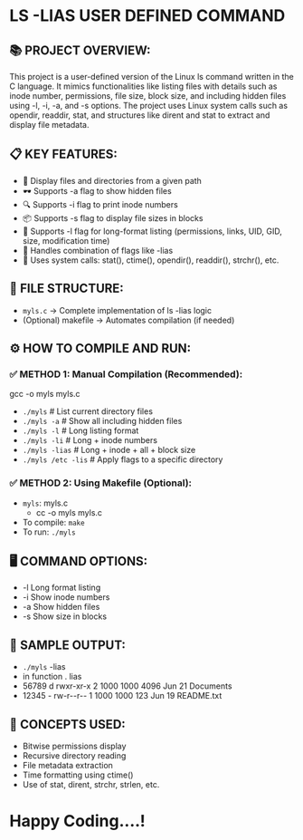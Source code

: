 # LS -LIAS USER DEFINED COMMAND

## 📚 PROJECT OVERVIEW:
This project is a user-defined version of the Linux ls command written in the C language. It mimics functionalities like listing files with details such as inode number, permissions, file size, block size, and including hidden files using -l, -i, -a, and -s options.
The project uses Linux system calls such as opendir, readdir, stat, and structures like dirent and stat to extract and display file metadata.

## 📋 KEY FEATURES:
- 📄 Display files and directories from a given path
- 🕶️ Supports -a flag to show hidden files
- 🔍 Supports -i flag to print inode numbers
- 📦 Supports -s flag to display file sizes in blocks
- 📝 Supports -l flag for long-format listing (permissions, links, UID, GID, size, modification time)
- 🧮 Handles combination of flags like -lias
- 📂 Uses system calls: stat(), ctime(), opendir(), readdir(), strchr(), etc.

## 📂 FILE STRUCTURE:
- `myls.c` → Complete implementation of ls -lias logic
- (Optional) makefile → Automates compilation (if needed)
## ⚙️ HOW TO COMPILE AND RUN:
### ✅ METHOD 1: Manual Compilation (Recommended):
gcc -o myls myls.c
- `./myls`                 # List current directory files
- `./myls -a`              # Show all including hidden files
- `./myls -l`             # Long listing format
- `./myls -li`             # Long + inode numbers
- `./myls -lias`           # Long + inode + all + block size
- `./myls /etc -lis`      # Apply flags to a specific directory
### ✅ METHOD 2: Using Makefile (Optional):
- `myls`: myls.c
	- cc -o myls myls.c
- To compile: `make`
- To run: `./myls`
## 🖥️ COMMAND OPTIONS:
- -l	Long format listing
- -i	Show inode numbers
- -a	Show hidden files
- -s	Show size in blocks
## 📌 SAMPLE OUTPUT:
- `./myls` -lias
- in function . lias
- 56789 d rwxr-xr-x  2 1000 1000 4096 Jun 21  Documents
- 12345 - rw-r--r--  1 1000 1000  123 Jun 19  README.txt
## 🧠 CONCEPTS USED:
- Bitwise permissions display
- Recursive directory reading
- File metadata extraction
- Time formatting using ctime()
- Use of stat, dirent, strchr, strlen, etc.


# Happy Coding....!
